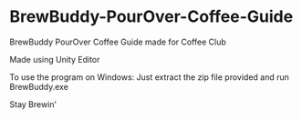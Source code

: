 # BrewBuddy-PourOver-Coffee-Guide
BrewBuddy PourOver Coffee Guide made for Coffee Club 

Made using Unity Editor

To use the program on Windows: Just extract the zip file provided and run BrewBuddy.exe

Stay Brewin'
